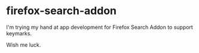 # firefox-search-addon
I'm trying my hand at app development for Firefox Search Addon to support keymarks.

Wish me luck.
